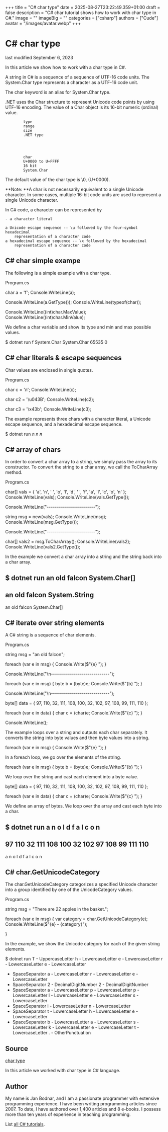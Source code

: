 +++
title = "C# char type"
date = 2025-08-27T23:22:49.359+01:00
draft = false
description = "C# char tutorial shows how to work with
char type in C#."
image = ""
imageBig = ""
categories = ["csharp"]
authors = ["Cude"]
avatar = "/images/avatar.webp"
+++

# C# char type

last modified September 6, 2023

 

In this article we show how to work with a char type in C#.

A string in C# is a sequence of a sequence of UTF-16 code units. The
System.Char type represents a character as a UTF-16 code unit.

The char keyword is an alias for System.Char type.

.NET uses the Char structure to represent Unicode code points by
using UTF-16 encoding. The value of a Char object is its 16-bit
numeric (ordinal) value.

    
        
            type
            range
            size
            .NET type
        
    
    
        
            char
            U+0000 to U+FFFF
            16 bit
            System.Char
        
    

The default value of the char type is \0, (U+0000).

**Note: **A char is not necessarily equivalent to a single Unicode
character. In some cases, multiple 16-bit code units are used to represent a
single Unicode character.

In C# code, a character can be represented by

    - a character literal

    a Unicode escape sequence -- \u followed by the four-symbol hexadecimal 
        representation of a character code
    a hexadecimal escape sequence -- \x followed by the hexadecimal 
        representation of a character code

## C# char simple exampe

The following is a simple example with a char type.

Program.cs
  

char a = 'f';
Console.WriteLine(a);

Console.WriteLine(a.GetType());
Console.WriteLine(typeof(char));

Console.WriteLine((int)char.MaxValue);
Console.WriteLine((int)char.MinValue);

We define a char variable and show its type and min and max possible values.

$ dotnet run
f
System.Char
System.Char
65535
0

## C# char literals &amp; escape sequences

Char values are enclosed in single quotes.

Program.cs
  

char c = 'л';
Console.WriteLine(c);

char c2 = '\u043B';
Console.WriteLine(c2);

char c3 = '\x43b';
Console.WriteLine(c3);

The example represents three chars with a character literal, a Unicode escape
sequence, and a hexadecimal escape sequence.

$ dotnet run
л
л
л

## C# array of chars

In order to convert a char array to a string, we simply pass the array to its
constructor. To convert the string to a char array, we call the
ToCharArray method.

Program.cs
  

char[] vals = { 'a', 'n', ' ', 'o', 'l', 'd', ' ', 'f', 'a', 'l', 'c', 'o', 'n' };
Console.WriteLine(vals);
Console.WriteLine(vals.GetType());

Console.WriteLine("------------------------");

string msg = new(vals);
Console.WriteLine(msg);
Console.WriteLine(msg.GetType());

Console.WriteLine("------------------------");

char[] vals2 = msg.ToCharArray();
Console.WriteLine(vals2);
Console.WriteLine(vals2.GetType());

In the example we convert a char array into a string and the string back into a
char array.

$ dotnet run
an old falcon
System.Char[]
------------------------
an old falcon
System.String
------------------------
an old falcon
System.Char[]

## C# iterate over string elements

A C# string is a sequence of char elements.

Program.cs
  

string msg = "an old falcon";

foreach (var e in msg)
{
    Console.Write($"{e} ");
}

Console.WriteLine("\n-----------------------------");

foreach (var e in msg)
{
    byte b = (byte)e;
    Console.Write($"{b} ");
}

Console.WriteLine("\n-----------------------------");

byte[] data = { 97, 110, 32, 111, 108, 100, 32, 102, 97, 108, 99, 111, 110 };

foreach (var e in data)
{
    char c = (char)e;
    Console.Write($"{c} ");
}

Console.WriteLine();

The example loops over a string and outputs each char separately. It converts
the string into byte values and then byte values into a string.

foreach (var e in msg)
{
    Console.Write($"{e} ");
}

In a foreach loop, we go over the elements of the string.

foreach (var e in msg)
{
    byte b = (byte)e;
    Console.Write($"{b} ");
}

We loop over the string and cast each element into a byte value.

byte[] data = { 97, 110, 32, 111, 108, 100, 32, 102, 97, 108, 99, 111, 110 };

foreach (var e in data)
{
    char c = (char)e;
    Console.Write($"{c} ");
}

We define an array of bytes. We loop over the array and cast each byte into a
char.

$ dotnet run
a n   o l d   f a l c o n
-----------------------------
97 110 32 111 108 100 32 102 97 108 99 111 110
-----------------------------
a n   o l d   f a l c o n

## C# char.GetUnicodeCategory

The char.GetUnicodeCategory categorizes a specified Unicode
character into a group identified by one of the UnicodeCategory values.

Program.cs
  

string msg = "There are 22 apples in the basket.";

foreach (var e in msg)
{
    var category = char.GetUnicodeCategory(e);
    Console.WriteLine($"{e} - {category}");

}

In the example, we show the Unicode category for each of the given string
elements.

$ dotnet run
T - UppercaseLetter
h - LowercaseLetter
e - LowercaseLetter
r - LowercaseLetter
e - LowercaseLetter
  - SpaceSeparator
a - LowercaseLetter
r - LowercaseLetter
e - LowercaseLetter
  - SpaceSeparator
2 - DecimalDigitNumber
2 - DecimalDigitNumber
  - SpaceSeparator
a - LowercaseLetter
p - LowercaseLetter
p - LowercaseLetter
l - LowercaseLetter
e - LowercaseLetter
s - LowercaseLetter
  - SpaceSeparator
i - LowercaseLetter
n - LowercaseLetter
  - SpaceSeparator
t - LowercaseLetter
h - LowercaseLetter
e - LowercaseLetter
  - SpaceSeparator
b - LowercaseLetter
a - LowercaseLetter
s - LowercaseLetter
k - LowercaseLetter
e - LowercaseLetter
t - LowercaseLetter
. - OtherPunctuation

## Source

[char type](https://learn.microsoft.com/en-us/dotnet/csharp/language-reference/builtin-types/char)

In this article we worked with char type in C# language.

## Author

My name is Jan Bodnar, and I am a passionate programmer with extensive
programming experience. I have been writing programming articles since 2007.
To date, I have authored over 1,400 articles and 8 e-books. I possess more
than ten years of experience in teaching programming.

List [all C# tutorials](/csharp/).